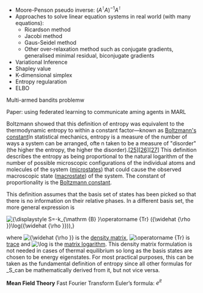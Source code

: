 - Moore-Penson pseudo inverse: $(A^\intercal A)^{-1} A^\intercal$
- Approaches to solve linear equation systems in real world (with many equations):
	- Ricardson method
	- Jacobi method
	- Gaus-Seidel method
	- Other over-relaxation method such as conjugate gradients, generalised minimal residual, biconjugate gradients
- Variational Inference
- Shapley value
- K-dimensional simplex
- Entropy regularation 
- ELBO

Multi-armed bandits problemw

Paper: using federated learning to communicate aming agents in MARL

Boltzmann showed that this definition of entropy was equivalent to the thermodynamic entropy to within a constant factor—known as [Boltzmann's constant](https://en.wikipedia.org/wiki/Boltzmann%27s_constant "Boltzmann's constant")In statistical mechanics, entropy is a measure of the number of ways a system can be arranged, ofte n taken to be a measure of "disorder" (the higher the entropy, the higher the disorder).[[25]](https://en.wikipedia.org/wiki/Entropy#cite_note-McH-25)[[26]](https://en.wikipedia.org/wiki/Entropy#cite_note-Sethna78-26)[[27]](https://en.wikipedia.org/wiki/Entropy#cite_note-27) This definition describes the entropy as being proportional to the natural logarithm of the number of possible microscopic configurations of the individual atoms and molecules of the system ([microstates](https://en.wikipedia.org/wiki/Microstate_(statistical_mechanics) "Microstate (statistical mechanics)")) that could cause the observed macroscopic state ([macrostate](https://en.wikipedia.org/wiki/Macrostate "Macrostate")) of the system. The constant of proportionality is the [Boltzmann constant](https://en.wikipedia.org/wiki/Boltzmann_constant "Boltzmann constant").


This definition assumes that the basis set of states has been picked so that there is no information on their relative phases. In a different basis set, the more general expression is

![{\displaystyle S=-k_{\mathrm {B} }\operatorname {Tr} ({\widehat {\rho }}\log({\widehat {\rho }})),}](https://wikimedia.org/api/rest_v1/media/math/render/svg/b4ad656e2c86dbcafa84d41c229bcf1eb4002fde)

where ![{\widehat {\rho }}](https://wikimedia.org/api/rest_v1/media/math/render/svg/976d174c69efc9eaedae9a14add48754666b479e) is the [density matrix](https://en.wikipedia.org/wiki/Density_matrix "Density matrix"), ![\operatorname {Tr}](https://wikimedia.org/api/rest_v1/media/math/render/svg/37afaa40330d0e6a3eff1767cf6bad007f56412e) is [trace](https://en.wikipedia.org/wiki/Trace_(linear_algebra) "Trace (linear algebra)") and ![\log ](https://wikimedia.org/api/rest_v1/media/math/render/svg/79e4debd0ab1c6ce342d0172a7643733305c37bc) is the [matrix logarithm](https://en.wikipedia.org/wiki/Matrix_logarithm "Matrix logarithm"). This density matrix formulation is not needed in cases of thermal equilibrium so long as the basis states are chosen to be energy eigenstates. For most practical purposes, this can be taken as the fundamental definition of entropy since all other formulas for _S_can be mathematically derived from it, but not vice versa.

**Mean Field Theory**
Fast Fourier Transform
Euler’s formula: $e^{it}$


